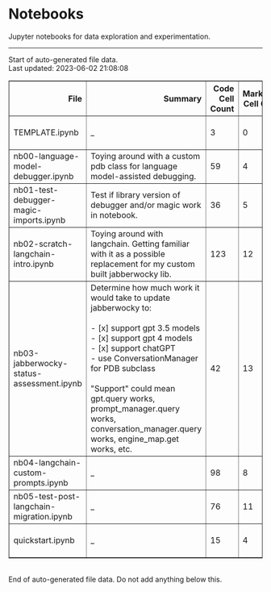 # Notebooks

Jupyter notebooks for data exploration and experimentation.


---
Start of auto-generated file data.<br/>Last updated: 2023-06-02 21:08:08

<table border="1" class="dataframe">
  <thead>
    <tr style="text-align: right;">
      <th>File</th>
      <th>Summary</th>
      <th>Code Cell Count</th>
      <th>Markdown Cell Count</th>
      <th>Last Modified</th>
      <th>Size</th>
    </tr>
  </thead>
  <tbody>
    <tr>
      <td>TEMPLATE.ipynb</td>
      <td>_</td>
      <td>3</td>
      <td>0</td>
      <td>2023-03-20 21:20:45</td>
      <td>773.00 b</td>
    </tr>
    <tr>
      <td>nb00-language-model-debugger.ipynb</td>
      <td>Toying around with a custom pdb class for language model-assisted debugging.</td>
      <td>59</td>
      <td>4</td>
      <td>2023-06-01 23:33:02</td>
      <td>96.80 kb</td>
    </tr>
    <tr>
      <td>nb01-test-debugger-magic-imports.ipynb</td>
      <td>Test if library version of debugger and/or magic work in notebook.</td>
      <td>36</td>
      <td>5</td>
      <td>2023-06-01 23:33:02</td>
      <td>106.13 kb</td>
    </tr>
    <tr>
      <td>nb02-scratch-langchain-intro.ipynb</td>
      <td>Toying around with langchain. Getting familiar with it as a possible replacement for my custom built jabberwocky lib.</td>
      <td>123</td>
      <td>12</td>
      <td>2023-06-01 23:33:02</td>
      <td>224.25 kb</td>
    </tr>
    <tr>
      <td>nb03-jabberwocky-status-assessment.ipynb</td>
      <td>Determine how much work it would take to update jabberwocky to:<br/><br/>- [x] support gpt 3.5 models<br/>- [x] support gpt 4 models<br/>- [x] support chatGPT<br/>- use ConversationManager for PDB subclass<br/><br/>"Support" could mean gpt.query works, prompt_manager.query works, conversation_manager.query works, engine_map.get works, etc.</td>
      <td>42</td>
      <td>13</td>
      <td>2023-06-01 23:33:02</td>
      <td>59.91 kb</td>
    </tr>
    <tr>
      <td>nb04-langchain-custom-prompts.ipynb</td>
      <td>_</td>
      <td>98</td>
      <td>8</td>
      <td>2023-06-01 23:33:02</td>
      <td>123.77 kb</td>
    </tr>
    <tr>
      <td>nb05-test-post-langchain-migration.ipynb</td>
      <td>_</td>
      <td>76</td>
      <td>11</td>
      <td>2023-06-01 23:33:02</td>
      <td>42.16 kb</td>
    </tr>
    <tr>
      <td>quickstart.ipynb</td>
      <td>_</td>
      <td>15</td>
      <td>4</td>
      <td>2023-05-27 21:32:29</td>
      <td>33.01 kb</td>
    </tr>
  </tbody>
</table>
<br/>End of auto-generated file data. Do not add anything below this.


